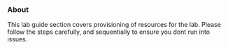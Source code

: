### About
This lab guide section covers provisioning of resources for the lab.  Please follow the steps carefully, and sequentially to ensure you dont run into issues.

